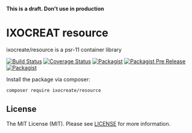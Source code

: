 **This is a draft. Don't use in production**

# IXOCREAT resource

ixocreate/resource is a psr-11 container library

[![Build Status](https://travis-ci.com/ixocreate/resource.svg?branch=master)](https://travis-ci.com/ixocreate/resource)
[![Coverage Status](https://coveralls.io/repos/github/ixocreate/resource/badge.svg?branch=develop)](https://coveralls.io/github/ixocreate/resource?branch=develop)
[![Packagist](https://img.shields.io/packagist/v/ixocreate/resource.svg)](https://packagist.org/packages/ixocreate/resource)
[![Packagist Pre Release](https://img.shields.io/packagist/vpre/ixocreate/resource.svg)](https://packagist.org/packages/ixocreate/resource)
[![Packagist](https://img.shields.io/packagist/l/ixocreate/resource.svg)](https://packagist.org/packages/ixocreate/resource)

Install the package via composer:

```sh
composer require ixocreate/resource
```

## License

The MIT License (MIT). Please see [LICENSE](LICENSE) for more information.
